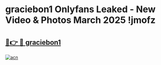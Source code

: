 # graciebon1 Onlyfans Leaked - New Video & Photos March 2025 !jmofz

# <h2><a href="https://1z07fb.iuczelnia.edu.pl?title=graciebon1&ref=jmofz">🔗👉 🔴 graciebon1</a></h2>

[![acn](https://github.com/user-attachments/assets/0f9c940e-d8b0-45ae-aac7-cd30a18b3e1c)](https://1z07fb.iuczelnia.edu.pl?title=graciebon1&ref=jmofz)

